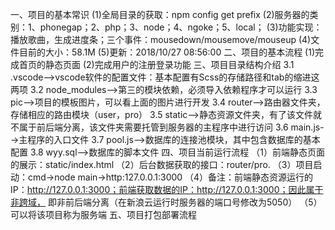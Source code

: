 一、项目的基本常识
    (1)全局目录的获取：npm config get prefix
    (2)服务器的类别：1、phonegap；2、php；3、node；4、ngoke；5、local；
    (3)功能实现：播放歌曲，生成进度条；三个事件：mousedown/mousemove/mouseup
    (4)文件目前的大小：58.1M
    (5)更新：2018/10/27 08:56:00
二、项目的基本流程
    (1)完成首页的静态页面
    (2)完成用户的注册登录功能
三、项目目录结构介绍
    3.1 .vscode-->vscode软件的配置文件：基本配置有Scss的存储路径和tab的缩进这两项
    3.2 node_modules-->第三的模块依赖，必须导入依赖程序才可以运行
    3.3 pic-->项目的模板图片，可以看上面的图片进行开发
    3.4 router-->路由器文件夹，存储相应的路由模块（user，pro）
    3.5 static-->静态资源文件夹，有了该文件就不属于前后端分离，该文件夹需要托管到服务器的主程序中进行访问
    3.6 main.js-->主程序的入口文件
    3.7 pool.js-->数据库的连接池模块，其中包含数据库的基本配置
    3.8 wyy.sql-->数据库的脚本文件
四、项目当前运行流程
    （1）前端静态页面的展示：static/index.html
    （2）后台数据获取的接口：router/pro.
    （3）项目启动：cmd->node main->http:127.0.0.1:3000
    （4）备注：前端静态资源运行的IP：http://127.0.0.1:3000；前端获取数据的IP：http://127.0.0.1:3000；因此属于非跨域， 即非前后端分离（在新浪云运行时服务器的端口号修改为5050）
    （5）可以将该项目称为服务端
五、项目打包部署流程

  
  
	
	
	